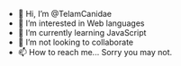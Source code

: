 - 👋 Hi, I’m @TelamCanidae
- 👀 I’m interested in Web languages
- 🌱 I’m currently learning JavaScript
- 💞️ I’m not looking to collaborate
- 📫 How to reach me... Sorry you may not.

<!---
TelamCanidae/TelamCanidae is a ✨ special ✨ repository because its `README.md` (this file) appears on your GitHub profile.
You can click the Preview link to take a look at your changes.
--->
